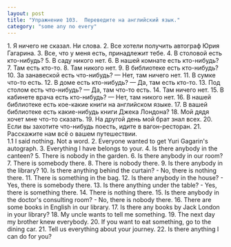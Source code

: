 ```yaml
---
layout: post
title: "Упражнение 103.  Переведите на английский язык."
category: "some any no every"
---
```

<section class="question">
1. Я ничего не сказал. Ни слова. 2. Все хотели получить автограф Юрия Гагарина. 3. Все, что у меня есть, принадлежит тебе. 4. В столовой есть кто-нибудь? 5. В саду никого нет. 6. В нашей комнате есть кто-нибудь? 7. Там есть кто-то. 8. Там никого нет. 9. В библиотеке есть кто-нибудь? 10. За занавеской есть что-нибудь? — Нет, там ничего нет. 11. В сумке что-то есть. 12. В доме есть кто-нибудь? — Да, там есть кто-то. 13. Под столом есть что-нибудь? — Да, там что-то есть. 14. Там ничего нет. 15. В кабинете врача есть кто-нибудь? — Нет, там никого нет. 16. В нашей библиотеке есть кое-какие книги на английском языке. 17. В вашей библиотеке есть какие-нибудь книги Джека Лондона? 18. Мой дядя хочет мне что-то сказать. 19. На другой день мой брат знал всех. 20. Если вы захотите что-нибудь поесть, идите в вагон-ресторан. 21. Расскажите нам всё о вашем путешествии.
</section>

<section class="answer">
1.1 I said nothing. Not a word. 2. Everyone wanted to get  Yuri Gagarin's autograph. 3. Everything I have belongs to your. 4. Is there anybody in the canteen? 5. There is nobody in the garden. 6. Is there anybody in our room? 7. There is somebody there. 8. There is nobody there. 9. Is there anybody in the library? 10. Is there anything behind  the curtain?  - No, there is nothing there. 11. There is something in the bag. 12. Is there anybody in the house?  - Yes, there is somebody there. 13. Is there anything under the table?  - Yes, there is something there.  14. There is nothing there. 15. Is there anybody in the doctor's consulting room?  - No, there is nobody there. 16. There are some books in English in our library. 17. Is  there any books by Jack London in your library? 18. My uncle wants to tell me something. 19. The next day my brother knew everybody. 20. If you want to eat something, go to the dining car. 21. Tell us everything about your journey. 22. Is there anything I can do for you?
</section>